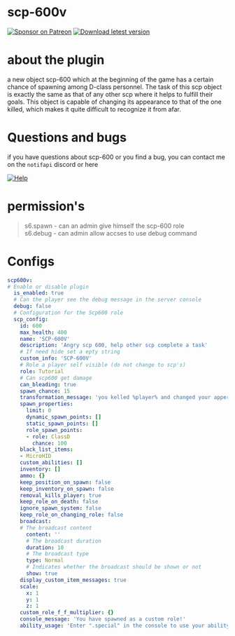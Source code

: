 # scp-600v
[![Sponsor on Patreon](https://img.shields.io/badge/sponsor-patreon-orange.svg)](https://www.patreon.com/NOTIF247)
[![Download letest version](https://img.shields.io/badge/download-latest-red.svg)](https://github.com/NOTIF-API/scp-600v/releases)

# about the plugin
a new object scp-600 which at the beginning of the game has a certain chance of spawning among D-class personnel. The task of this scp object is exactly the same as that of any other scp where it helps to fulfill their goals. This object is capable of changing its appearance to that of the one killed, which makes it quite difficult to recognize it from afar.

# Questions and bugs
if you have questions about scp-600 or you find a bug, you can contact me on the `notifapi` discord or here 

[![Help](https://img.shields.io/badge/issues-aqua)]( https://github.com/NOTIF-API/scp-600v/issues)

# permission's
> s6.spawn - can an admin give himself the scp-600 role       
> s6.debug - can admin allow accses to use debug command

# Configs
```yaml
scp600v:
# Enable or disable plugin
  is_enabled: true
  # Can the player see the debug message in the server console
  debug: false
  # Configuration for the Scp600 role
  scp_config:
    id: 600
    max_health: 400
    name: 'SCP-600V'
    description: 'Angry scp 600, help other scp complete a task'
    # If need hide set a epty string
    custom_info: 'SCP-600V'
    # Role a player self visible (do not change to scp's)
    role: Tutorial
    # Can scp600 get damage
    can_bleading: true
    spawn_chance: 15
    transformation_message: 'you kelled %player% and changed your apperance to %role%'
    spawn_properties:
      limit: 0
      dynamic_spawn_points: []
      static_spawn_points: []
      role_spawn_points:
      - role: ClassD
        chance: 100
    black_list_items:
    - MicroHID
    custom_abilities: []
    inventory: []
    ammo: {}
    keep_position_on_spawn: false
    keep_inventory_on_spawn: false
    removal_kills_player: true
    keep_role_on_death: false
    ignore_spawn_system: false
    keep_role_on_changing_role: false
    broadcast:
    # The broadcast content
      content: ''
      # The broadcast duration
      duration: 10
      # The broadcast type
      type: Normal
      # Indicates whether the broadcast should be shown or not
      show: true
    display_custom_item_messages: true
    scale:
      x: 1
      y: 1
      z: 1
    custom_role_f_f_multiplier: {}
    console_message: 'You have spawned as a custom role!'
    ability_usage: 'Enter ".special" in the console to use your ability. If you have multiple abilities, you can use this command to cycle through them, or specify the one to use with ".special ROLENAME AbilityNum"'
```
